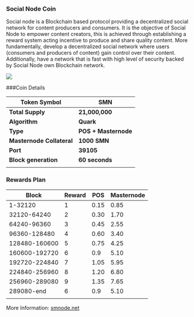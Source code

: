 ### Social Node Coin

Social node is a Blockchain based protocol providing a decentralized social network for content producers and consumers. It is the objective of Social Node to empower content creators, this is achieved through establishing a reward system acting incentive to produce and share quality content. More fundamentally, develop a decentralized social network where users (consumers and producers of content) gain control over their content. Additionally, have a network that is fast with high level of security backed by Social Node own Blockchain network.

![](http://www.smnode.net/images/jasmine/graph-jasmine-a.png)


###Coin Details

| Token Symbol              | SMN                  |
| ------------------------- | -------------------- |
| **Total Supply**          | **21,000,000**       |
| **Algorithm**             | **Quark**            |
| **Type**                  | **POS + Masternode** |
| **Masternode Collateral** | **1000 SMN**         |
| **Port**                  | **39105**            |
| **Block generation**      | **60 seconds**       |
|                           |                      |

### Rewards Plan

| Block         | Reward | POS  | Masternode |
| ------------- | ------ | ---- | ---------- |
| 1-32120       | 1      | 0.15 | 0.85       |
| 32120-64240   | 2      | 0.30 | 1.70       |
| 64240-96360   | 3      | 0.45 | 2.55       |
| 96360-128480  | 4      | 0.60 | 3.40       |
| 128480-160600 | 5      | 0.75 | 4.25       |
| 160600-192720 | 6      | 0.9  | 5.10       |
| 192720-224840 | 7      | 1.05 | 5.95       |
| 224840-256960 | 8      | 1.20 | 6.80       |
| 256960-289080 | 9      | 1.35 | 7.65       |
| 289080-end    | 6      | 0.9  | 5.10       |
|               |        |      |            |

More Information: [smnode.net](https://www.smnode.net)
